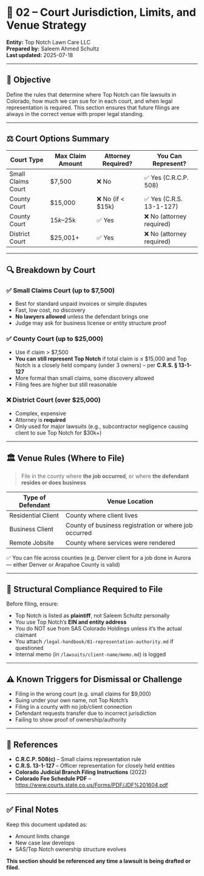 # 🧭 02 – Court Jurisdiction, Limits, and Venue Strategy  
**Entity:** Top Notch Lawn Care LLC  
**Prepared by:** Saleem Ahmed Schultz  
**Last updated:** 2025-07-18  

---

## 🎯 Objective

Define the rules that determine where Top Notch can file lawsuits in Colorado, how much we can sue for in each court, and when legal representation is required. This section ensures that future filings are always in the correct venue with proper legal standing.

---

## ⚖️ Court Options Summary

| Court Type         | Max Claim Amount | Attorney Required? | You Can Represent? |
|--------------------|------------------|---------------------|---------------------|
| Small Claims Court | $7,500           | ❌ No                | ✅ Yes (C.R.C.P. 508) |
| County Court       | $15,000          | ❌ No (if < $15k)    | ✅ Yes (C.R.S. 13-1-127) |
| County Court       | $15k–$25k        | ✅ Yes               | ❌ No (attorney required) |
| District Court     | $25,001+         | ✅ Yes               | ❌ No (attorney required) |

---

## 🔍 Breakdown by Court

### ✅ Small Claims Court (up to $7,500)
- Best for standard unpaid invoices or simple disputes
- Fast, low cost, no discovery
- **No lawyers allowed** unless the defendant brings one
- Judge may ask for business license or entity structure proof

### ✅ County Court (up to $25,000)
- Use if claim > $7,500
- **You can still represent Top Notch** if total claim is ≤ $15,000 and Top Notch is a closely held company (under 3 owners) – per **C.R.S. § 13-1-127**
- More formal than small claims, some discovery allowed
- Filing fees are higher but still reasonable

### ❌ District Court (over $25,000)
- Complex, expensive
- Attorney is **required**
- Only used for major lawsuits (e.g., subcontractor negligence causing client to sue Top Notch for $30k+)

---

## 🏛️ Venue Rules (Where to File)

> File in the county where **the job occurred**, or where **the defendant resides or does business**

| Type of Defendant      | Venue Location                  |
|------------------------|----------------------------------|
| Residential Client     | County where client lives       |
| Business Client        | County of business registration or where job occurred |
| Remote Jobsite         | County where services were rendered |

✅ You can file across counties (e.g. Denver client for a job done in Aurora — either Denver or Arapahoe County is valid)

---

## 🧱 Structural Compliance Required to File

Before filing, ensure:
- Top Notch is listed as **plaintiff**, not Saleem Schultz personally
- You use Top Notch’s **EIN and entity address**
- You do NOT sue from SAS Colorado Holdings unless it’s the actual claimant
- You attach `/legal-handbook/01-representation-authority.md` if questioned
- Internal memo (in `/lawsuits/client-name/memo.md`) is logged

---

## ⚠️ Known Triggers for Dismissal or Challenge

- Filing in the wrong court (e.g. small claims for $9,000)
- Suing under your own name, not Top Notch’s
- Filing in a county with no job/client connection
- Defendant requests transfer due to incorrect jurisdiction
- Failing to show proof of ownership/authority

---

## 🧩 References

- **C.R.C.P. 508(c)** – Small claims representation rule  
- **C.R.S. 13-1-127** – Officer representation for closely held entities  
- **Colorado Judicial Branch Filing Instructions** (2022)  
- **Colorado Fee Schedule PDF** – https://www.courts.state.co.us/Forms/PDF/JDF%201604.pdf

---

## ✅ Final Notes

Keep this document updated as:
- Amount limits change
- New case law develops
- SAS/Top Notch ownership structure evolves

**This section should be referenced any time a lawsuit is being drafted or filed.**
